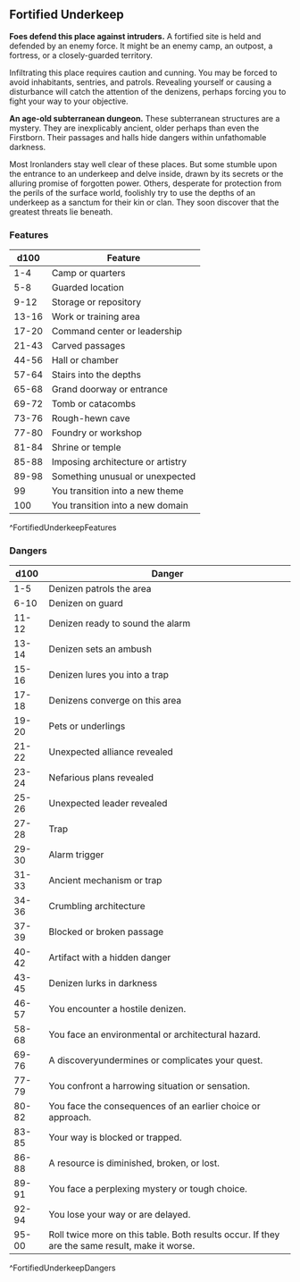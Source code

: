 ## Fortified Underkeep
**Foes defend this place against intruders.** A fortified site is held and defended by an enemy force. It might be an enemy camp, an outpost, a fortress, or a closely-guarded territory.

Infiltrating this place requires caution and cunning. You may be forced to avoid inhabitants, sentries, and patrols. Revealing yourself or causing a disturbance will catch the attention of the denizens, perhaps forcing you to fight your way to your objective.

**An age-old subterranean dungeon.** These subterranean structures are a mystery. They are inexplicably ancient, older perhaps than even the Firstborn. Their passages and halls hide dangers within unfathomable darkness.

Most Ironlanders stay well clear of these places. But some stumble upon the entrance to an underkeep and delve inside, drawn by its secrets or the alluring promise of forgotten power. Others, desperate for protection from the perils of the surface world, foolishly try to use the depths of an underkeep as a sanctum for their kin or clan. They soon discover that the greatest threats lie beneath.

### Features
| d100  | Feature  |
|-------|----------|
| 1-4 | Camp or quarters  |
| 5-8 | Guarded location  |
| 9-12 | Storage or repository  |
| 13-16 | Work or training area  |
| 17-20 | Command center or leadership  |
| 21-43 | Carved passages  |
| 44-56 | Hall or chamber  |
| 57-64 | Stairs into the depths  |
| 65-68 | Grand doorway or entrance  |
| 69-72 | Tomb or catacombs  |
| 73-76 | Rough-hewn cave  |
| 77-80 | Foundry or workshop  |
| 81-84 | Shrine or temple  |
| 85-88 | Imposing architecture or artistry  |
| 89-98 | Something unusual or unexpected  |
| 99 | You transition into a new theme  |
| 100 | You transition into a new domain  |
^FortifiedUnderkeepFeatures

### Dangers
| d100  | Danger  |
|-------|----------|
| 1-5 | Denizen patrols the area  |
| 6-10 | Denizen on guard  |
| 11-12 | Denizen ready to sound the alarm  |
| 13-14 | Denizen sets an ambush  |
| 15-16 | Denizen lures you into a trap  |
| 17-18 | Denizens converge on this area  |
| 19-20 | Pets or underlings  |
| 21-22 | Unexpected alliance revealed  |
| 23-24 | Nefarious plans revealed  |
| 25-26 | Unexpected leader revealed  |
| 27-28 | Trap  |
| 29-30 | Alarm trigger  |
| 31-33 | Ancient mechanism or trap  |
| 34-36 | Crumbling architecture  |
| 37-39 | Blocked or broken passage  |
| 40-42 | Artifact with a hidden danger  |
| 43-45 | Denizen lurks in darkness  |
| 46-57 | You encounter a hostile denizen.
| 58-68 | You face an environmental or architectural hazard.
| 69-76 | A discoveryundermines or complicates your quest.
| 77-79 | You confront a harrowing situation or sensation.
| 80-82 | You face the consequences of an earlier choice or approach.
| 83-85 | Your way is blocked or trapped.
| 86-88 | A resource is diminished, broken, or lost.
| 89-91 | You face a perplexing mystery or tough choice.
| 92-94 | You lose your way or are delayed.
| 95-00 | Roll twice more on this table. Both results occur. If they are the same result, make it worse.
^FortifiedUnderkeepDangers

